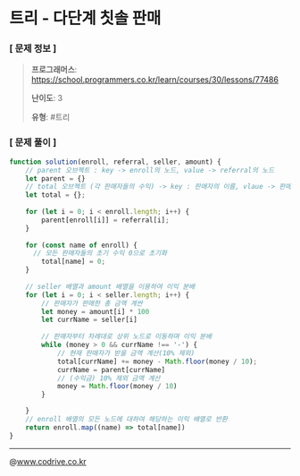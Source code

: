 # 트리 - 다단계 칫솔 판매

### [ 문제 정보 ]
> **프로그래머스**: https://school.programmers.co.kr/learn/courses/30/lessons/77486
> 
> **난이도**: 3
>
> **유형**: #트리


### [ 문제 풀이 ]
```JavaScript
function solution(enroll, referral, seller, amount) {
    // parent 오브젝트 : key -> enroll의 노드, value -> referral의 노드
    let parent = {}
    // total 오브젝트 (각 판매자들의 수익) -> key : 판매자의 이름, vlaue -> 판매자의 수익
    let total = {};
    
    for (let i = 0; i < enroll.length; i++) {
        parent[enroll[i]] = referral[i];
    }
    
    for (const name of enroll) {
      // 모든 판매자들의 초기 수익 0으로 초기화
        total[name] = 0;
    }
    
    // seller 배열과 amount 배열을 이용하여 이익 분배
    for (let i = 0; i < seller.length; i++) {
        // 판매자가 판매한 총 금액 계싼
        let money = amount[i] * 100
        let currName = seller[i]
        
        // 판매자부터 차례대로 상위 노드로 이동하며 이익 분배
        while (money > 0 && currName !== '-') {
            // 현재 판매자가 받을 금액 계산(10% 제외)
            total[currName] += money - Math.floor(money / 10);
            currName = parent[currName]
            // (수익금) 10% 제외 금액 계산
            money = Math.floor(money / 10)
        }

    }
    // enroll 배열의 모든 노드에 대하여 해당하는 이익 배열로 반환
    return enroll.map((name) => total[name])
}
```


---
@www.codrive.co.kr